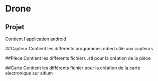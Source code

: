 # Drone

## Projet
Contient l'application android

##Capteur 
Contient les différents programmes mbed utile aux capteurs

##Pièce
Contient les différents fichiers .stl pour la création de la pièce 

##Carte
Contient les différents fichier pour la création de la carte electronique sur altium
